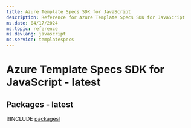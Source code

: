 ```yaml
---
title: Azure Template Specs SDK for JavaScript
description: Reference for Azure Template Specs SDK for JavaScript
ms.date: 04/17/2024
ms.topic: reference
ms.devlang: javascript
ms.service: templatespecs
---
```

# Azure Template Specs SDK for JavaScript - latest
## Packages - latest
[!INCLUDE [packages](template-specs-index.md)]